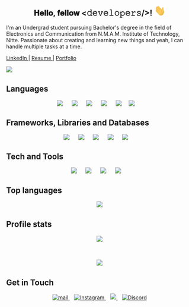 <div align="center">
<h2> 𝐇𝐞𝐥𝐥𝐨, 𝐟𝐞𝐥𝐥𝐨𝐰 <𝚍𝚎𝚟𝚎𝚕𝚘𝚙𝚎𝚛𝚜/>! <img src="https://github.com/ABSphreak/ABSphreak/blob/master/gifs/Hi.gif" width="30px"></h2>
</div>
<p>I'm an Undergrad student pursuing Bachelor's degree in the field of Electronics and Communication from N.M.A.M. Institute of Technology, Nitte. Passionate about creating and learning new things and yeah, I can handle multiple tasks at a time.</p>

<a href= "https://www.linkedin.com/in/sangeetha-nayak-340128247/">LinkedIn </a> |
<a href= "https://drive.google.com/file/d/1a9TFqiNbsVvz3we_K92FlnovVF1Byhra/view">Resume </a> | 
<a href = "https://sangeethanayak.vercel.app/">Portfolio </a>

![](https://komarev.com/ghpvc/?username=sangeethanayak&color=blue)
 
<h2 align="left">Languages</h2>
<p align="center">
<img src="https://www.svgrepo.com/show/303480/c-logo.svg" height="50px">&nbsp;&nbsp;&nbsp;&nbsp;&nbsp;
<img src="https://www.svgrepo.com/show/349402/html5.svg" height="50px">&nbsp;&nbsp;&nbsp;&nbsp;&nbsp;
<img src="https://www.svgrepo.com/show/349330/css3.svg"  height="50px">&nbsp;&nbsp;&nbsp;&nbsp;&nbsp;
<img src="https://www.svgrepo.com/show/349419/javascript.svg" height="50px">&nbsp;&nbsp;&nbsp;&nbsp;&nbsp;
<img src="https://www.svgrepo.com/show/374016/python.svg" height="50px">&nbsp;&nbsp;&nbsp;&nbsp;
 <img src="https://www.svgrepo.com/show/373830/matlab.svg" height="50px">&nbsp;&nbsp;&nbsp;&nbsp;&nbsp;
</p>
<h2 align="left">Frameworks, Libraries and Databases</h2>
<p align="center">
<img src="https://www.svgrepo.com/show/355190/reactjs.svg" height="50px">&nbsp;&nbsp;&nbsp;&nbsp;&nbsp;
 <img src="https://www.svgrepo.com/show/452075/node-js.svg" height="50px">&nbsp;&nbsp;&nbsp;&nbsp;&nbsp;
<img src="https://www.svgrepo.com/show/374118/tailwind.svg" height="50px">&nbsp;&nbsp;&nbsp;&nbsp;&nbsp;
 <img src="https://www.svgrepo.com/show/353498/bootstrap.svg" height="50px">&nbsp;&nbsp;&nbsp;&nbsp;&nbsp;
<img src="https://user-images.githubusercontent.com/88571833/190920486-b3bdd188-056d-4cbc-9bcc-4e7b6254df74.png" height="50px">&nbsp;&nbsp;&nbsp;&nbsp;&nbsp;
</p>

<h2 align="left">Tech and Tools</h2>
<p align="center">
<img src="https://www.svgrepo.com/show/373623/git.svg" height="50px">&nbsp;&nbsp;&nbsp;&nbsp;&nbsp;
<img src="https://www.svgrepo.com/show/312259/github.svg" height="50px">&nbsp;&nbsp;&nbsp;&nbsp;&nbsp;
<img src="https://upload.wikimedia.org/wikipedia/commons/thumb/a/af/Adobe_Photoshop_CC_icon.svg/1024px-Adobe_Photoshop_CC_icon.svg.png?20200616073617" height="50px">&nbsp;&nbsp;&nbsp;&nbsp;&nbsp;
<img src="https://seeklogo.com/images/C/canva-logo-B4BE25729A-seeklogo.com.png" height="50px">&nbsp;&nbsp;&nbsp;&nbsp;&nbsp;
</p>

<div align="center">
 
<h2 align="left">Top languages</h4>
<p align="center"><img src="https://github-readme-stats-sigma-five.vercel.app/api/top-langs/?username=sangeethanayak&layout=compact"></p>
<h2 align="left">Profile stats</h4>
<img align="center" src="https://github-readme-stats-sigma-five.vercel.app/api?username=sangeethanayak&show_icons=true&theme=tokyonight"></p>
</br></br>
<img src = "https://github-readme-streak-stats.herokuapp.com?user=sangeethanayak" width = 400>
</div>
<h2 align="left">Get in Touch</h2>
<p align="center">
    <a href="mailto:sangeethanayak333@gmail.com" target="_blank">
    <img src="https://www.svgrepo.com/show/223047/gmail.svg" height="40px" alt="mail"/>
    </a>&nbsp;&nbsp;
    <a href="https://instagram.com/_i_sangeetha" target="_blank">
    <img src="https://www.svgrepo.com/show/452229/instagram-1.svg" height="40px" alt="Instagram"/>
    </a>&nbsp;&nbsp;
    <a href="https://www.linkedin.com/in/sangeetha-nayak-340128247/" target="_blank">
    <img src="https://www.svgrepo.com/show/448234/linkedin.svg" height="40px"/>
    </a>&nbsp;&nbsp;
    <a href="http://discordapp.com/users/1060288453906018387/" target="_blank">
     <img src="https://www.svgrepo.com/show/353655/discord-icon.svg" height="40px" alt="Discord"/>
    
</p>

<!--
**sangeethanayak/sangeethanayak** is a ✨ _special_ ✨ repository because its `README.md` (this file) appears on your GitHub profile.

-->
